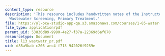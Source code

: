 ```yaml
---
content_type: resource
description: 'This resource includes handwritten notes of the Instructor on the topic:
  Wastewater Screening, Primary Treatment.'
file: https://ol-ocw-studio-app-qa.s3.amazonaws.com/courses/1-85-water-and-wastewater-treatment-engineering-spring-2006/d85a9babc205aec4f713942026f9289e_l13_wastwatr_pr.pdf
file_type: application/pdf
parent_uid: 53836d89-9990-4e27-f37a-22369d6af070
resourcetype: Document
title: l13_wastwatr_pr.pdf
uid: d85a9bab-c205-aec4-f713-942026f9289e
---
```

